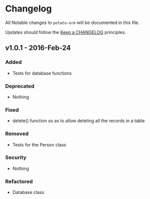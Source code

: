 # Changelog

All Notable changes to `potato-orm` will be documented in this file.

Updates should follow the [Keep a CHANGELOG](http://keepachangelog.com/) principles.

## v1.0.1 - 2016-Feb-24

### Added
- Tests for database functions

### Deprecated
- Nothing

### Fixed
- delete() function so as to allow deleting all the records in a table

### Removed
- Tests for the Person class

### Security
- Nothing

### Refactored
- Database class